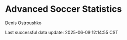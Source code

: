 # Advanced Soccer Statistics
Denis Ostroushko

<!-- gfm -->

Last successful data update: 2025-06-09 12:14:55 CST
